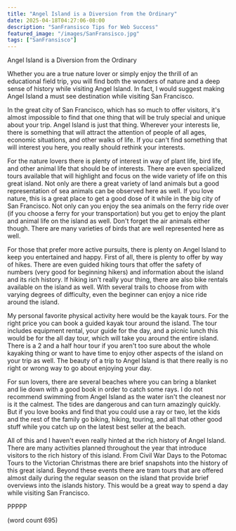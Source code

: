 ```yaml
---
title: "Angel Island is a Diversion from the Ordinary"
date: 2025-04-18T04:27:06-08:00
description: "SanFransisco Tips for Web Success"
featured_image: "/images/SanFransisco.jpg"
tags: ["SanFransisco"]
---
```


Angel Island is a Diversion from the Ordinary

Whether you are a true nature lover or simply enjoy the thrill of an educational field trip, you will find both the wonders of nature and a deep sense of history while visiting Angel Island. In fact, I would suggest making Angel Island a must see destination while visiting San Francisco. 

In the great city of San Francisco, which has so much to offer visitors, it's almost impossible to find that one thing that will be truly special and unique about your trip. Angel Island is just that thing. Wherever your interests lie, there is something that will attract the attention of people of all ages, economic situations, and other walks of life. If you can't find something that will interest you here, you really should rethink your interests. 

For the nature lovers there is plenty of interest in way of plant life, bird life, and other animal life that should be of interests. There are even specialized tours available that will highlight and focus on the wide variety of life on this great island. Not only are there a great variety of land animals but a good representation of sea animals can be observed here as well. If you love nature, this is a great place to get a good dose of it while in the big city of San Francisco. Not only can you enjoy the sea animals on the ferry ride over (if you choose a ferry for your transportation) but you get to enjoy the plant and animal life on the island as well. Don't forget the air animals either though. There are many varieties of birds that are well represented here as well. 

For those that prefer more active pursuits, there is plenty on Angel Island to keep you entertained and happy. First of all, there is plenty to offer by way of hikes. There are even guided hiking tours that offer the safety of numbers (very good for beginning hikers) and information about the island and its rich history. If hiking isn't really your thing, there are also bike rentals available on the island as well. With several trails to choose from with varying degrees of difficulty, even the beginner can enjoy a nice ride around the island. 

My personal favorite physical activity here would be the kayak tours. For the right price you can book a guided kayak tour around the island. The tour includes equipment rental, your guide for the day, and a picnic lunch this would be for the all day tour, which will take you around the entire island. There is a 2 and a half hour tour if you aren't too sure about the whole kayaking thing or want to have time to enjoy other aspects of the island on your trip as well. The beauty of a trip to Angel Island is that there really is no right or wrong way to go about enjoying your day.

For sun lovers, there are several beaches where you can bring a blanket and lie down with a good book in order to catch some rays. I do not recommend swimming from Angel Island as the water isn't the cleanest nor is it the calmest. The tides are dangerous and can turn amazingly quickly. But if you love books and find that you could use a ray or two, let the kids and the rest of the family go biking, hiking, touring, and all that other good stuff while you catch up on the latest best seller at the beach. 

All of this and I haven't even really hinted at the rich history of Angel Island. There are many activities planned throughout the year that introduce visitors to the rich history of this island. From Civil War Days to the Potomac Tours to the Victorian Christmas there are brief snapshots into the history of this great island. Beyond these events there are tram tours that are offered almost daily during the regular season on the island that provide brief overviews into the islands history. This would be a great way to spend a day while visiting San Francisco.

PPPPP

(word count 695)


